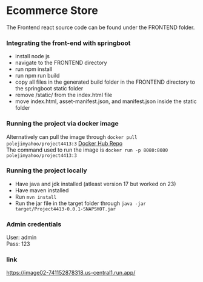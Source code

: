 # Ecommerce Store 

The Frontend react source code can be found under the FRONTEND folder.
### Integrating the front-end with springboot
- install node js
- navigate to the FRONTEND directory
- run npm install
- run npm run build
- copy all files in the generated build folder in the FRONTEND directory to the springboot static folder
- remove /static/ from the index.html file
- move index.html, asset-manifest.json, and manifest.json inside the static folder

### Running the project via docker image
Alternatively can pull the image through `docker pull polejimyahoo/project4413:3` [Docker Hub Repo](https://hub.docker.com/layers/polejimyahoo/project4413/3/images/sha256-126b571038d6598bef028217894412158c17e9059a53e6c8d0b136beca559530)\
The command used to run the image is `docker run -p 8080:8080 polejimyahoo/project4413:3`

### Running the project locally
- Have java and jdk installed (atleast version 17 but worked on 23)
- Have maven installed
- Run `mvn install`
- Run the jar file in the target folder through `java -jar target/Project4413-0.0.1-SNAPSHOT.jar`

### Admin credentials
User: admin\
Pass: 123

### link 
https://image02-741152878318.us-central1.run.app/
